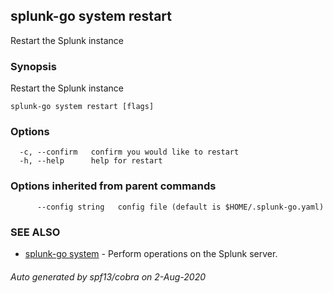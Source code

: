 ## splunk-go system restart

Restart the Splunk instance

### Synopsis

Restart the Splunk instance

```
splunk-go system restart [flags]
```

### Options

```
  -c, --confirm   confirm you would like to restart
  -h, --help      help for restart
```

### Options inherited from parent commands

```
      --config string   config file (default is $HOME/.splunk-go.yaml)
```

### SEE ALSO

- [splunk-go system](splunk-go_system.md) - Perform operations on the Splunk server.

###### Auto generated by spf13/cobra on 2-Aug-2020
